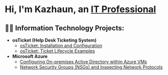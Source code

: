 <h1>Hi, I'm Kazhaun, an <a href="https://linkedin.com/in/kazhaun-ivery-a8ba72279">IT Professional</a></h1>

<h2>👨‍💻 Information Technology Projects:</h2>

- <b>osTicket (Help Desk Ticketing System)</b>
  - [osTicket: Installation and Configuration](https://github.com/Kazhaun/osTicket-Installation-and-Configuration)
  - [osTicket: Ticket Lifecycle Examples](https://github.com/Kazhaun/osTicket-lifecycle)
- <b>Microsoft Azure</b>
  - [Configuring On-premises Active Directory within Azure VMs](https://github.com/Kazhaun/configuring-active-directory/blob/main/README.md)
  - [Network Security Groups (NSGs) and Inspecting Network Protocols](https://github.com/joshmadakorcc/azure-network-protocols)

<h2/>
